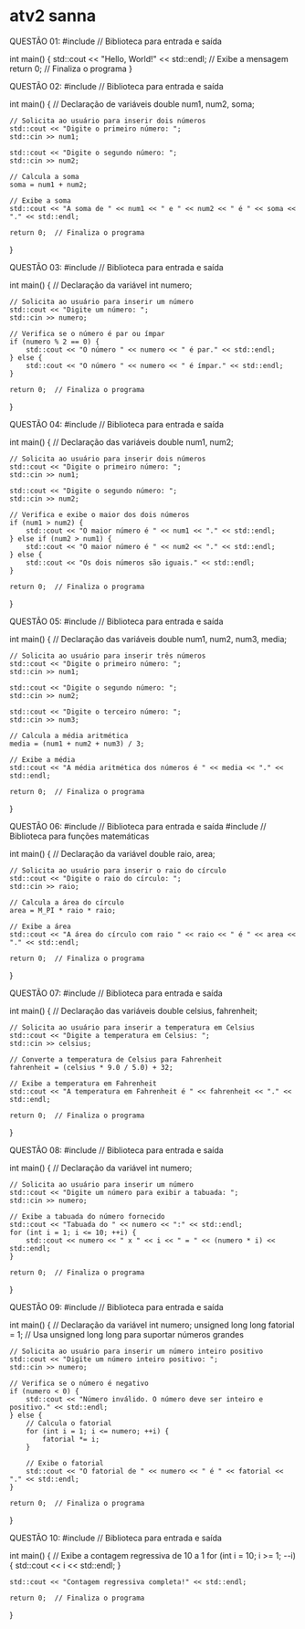 # atv2 sanna

QUESTÃO 01:
#include <iostream>  // Biblioteca para entrada e saída

int main() {
    std::cout << "Hello, World!" << std::endl;  // Exibe a mensagem
    return 0;  // Finaliza o programa
}


QUESTÃO 02:
#include <iostream>  // Biblioteca para entrada e saída

int main() {
    // Declaração de variáveis
    double num1, num2, soma;
    
    // Solicita ao usuário para inserir dois números
    std::cout << "Digite o primeiro número: ";
    std::cin >> num1;
    
    std::cout << "Digite o segundo número: ";
    std::cin >> num2;
    
    // Calcula a soma
    soma = num1 + num2;
    
    // Exibe a soma
    std::cout << "A soma de " << num1 << " e " << num2 << " é " << soma << "." << std::endl;
    
    return 0;  // Finaliza o programa
}


QUESTÃO 03:
#include <iostream>  // Biblioteca para entrada e saída

int main() {
    // Declaração da variável
    int numero;
    
    // Solicita ao usuário para inserir um número
    std::cout << "Digite um número: ";
    std::cin >> numero;
    
    // Verifica se o número é par ou ímpar
    if (numero % 2 == 0) {
        std::cout << "O número " << numero << " é par." << std::endl;
    } else {
        std::cout << "O número " << numero << " é ímpar." << std::endl;
    }
    
    return 0;  // Finaliza o programa
}


QUESTÃO 04:
#include <iostream>  // Biblioteca para entrada e saída

int main() {
    // Declaração das variáveis
    double num1, num2;
    
    // Solicita ao usuário para inserir dois números
    std::cout << "Digite o primeiro número: ";
    std::cin >> num1;
    
    std::cout << "Digite o segundo número: ";
    std::cin >> num2;
    
    // Verifica e exibe o maior dos dois números
    if (num1 > num2) {
        std::cout << "O maior número é " << num1 << "." << std::endl;
    } else if (num2 > num1) {
        std::cout << "O maior número é " << num2 << "." << std::endl;
    } else {
        std::cout << "Os dois números são iguais." << std::endl;
    }
    
    return 0;  // Finaliza o programa
}


QUESTÃO 05:
#include <iostream>  // Biblioteca para entrada e saída

int main() {
    // Declaração das variáveis
    double num1, num2, num3, media;
    
    // Solicita ao usuário para inserir três números
    std::cout << "Digite o primeiro número: ";
    std::cin >> num1;
    
    std::cout << "Digite o segundo número: ";
    std::cin >> num2;
    
    std::cout << "Digite o terceiro número: ";
    std::cin >> num3;
    
    // Calcula a média aritmética
    media = (num1 + num2 + num3) / 3;
    
    // Exibe a média
    std::cout << "A média aritmética dos números é " << media << "." << std::endl;
    
    return 0;  // Finaliza o programa
}


QUESTÃO 06:
#include <iostream>  // Biblioteca para entrada e saída
#include <cmath>     // Biblioteca para funções matemáticas

int main() {
    // Declaração da variável
    double raio, area;
    
    // Solicita ao usuário para inserir o raio do círculo
    std::cout << "Digite o raio do círculo: ";
    std::cin >> raio;
    
    // Calcula a área do círculo
    area = M_PI * raio * raio;
    
    // Exibe a área
    std::cout << "A área do círculo com raio " << raio << " é " << area << "." << std::endl;
    
    return 0;  // Finaliza o programa
}


QUESTÃO 07:
#include <iostream>  // Biblioteca para entrada e saída

int main() {
    // Declaração das variáveis
    double celsius, fahrenheit;
    
    // Solicita ao usuário para inserir a temperatura em Celsius
    std::cout << "Digite a temperatura em Celsius: ";
    std::cin >> celsius;
    
    // Converte a temperatura de Celsius para Fahrenheit
    fahrenheit = (celsius * 9.0 / 5.0) + 32;
    
    // Exibe a temperatura em Fahrenheit
    std::cout << "A temperatura em Fahrenheit é " << fahrenheit << "." << std::endl;
    
    return 0;  // Finaliza o programa
}


QUESTÃO 08:
#include <iostream>  // Biblioteca para entrada e saída

int main() {
    // Declaração da variável
    int numero;
    
    // Solicita ao usuário para inserir um número
    std::cout << "Digite um número para exibir a tabuada: ";
    std::cin >> numero;
    
    // Exibe a tabuada do número fornecido
    std::cout << "Tabuada do " << numero << ":" << std::endl;
    for (int i = 1; i <= 10; ++i) {
        std::cout << numero << " x " << i << " = " << (numero * i) << std::endl;
    }
    
    return 0;  // Finaliza o programa
}


QUESTÃO 09:
#include <iostream>  // Biblioteca para entrada e saída

int main() {
    // Declaração da variável
    int numero;
    unsigned long long fatorial = 1;  // Usa unsigned long long para suportar números grandes
    
    // Solicita ao usuário para inserir um número inteiro positivo
    std::cout << "Digite um número inteiro positivo: ";
    std::cin >> numero;
    
    // Verifica se o número é negativo
    if (numero < 0) {
        std::cout << "Número inválido. O número deve ser inteiro e positivo." << std::endl;
    } else {
        // Calcula o fatorial
        for (int i = 1; i <= numero; ++i) {
            fatorial *= i;
        }
        
        // Exibe o fatorial
        std::cout << "O fatorial de " << numero << " é " << fatorial << "." << std::endl;
    }
    
    return 0;  // Finaliza o programa
}


QUESTÃO 10:
#include <iostream>  // Biblioteca para entrada e saída

int main() {
    // Exibe a contagem regressiva de 10 a 1
    for (int i = 10; i >= 1; --i) {
        std::cout << i << std::endl;
    }
    
    std::cout << "Contagem regressiva completa!" << std::endl;
    
    return 0;  // Finaliza o programa
}
